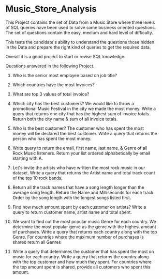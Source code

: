 # Music_Store_Analysis

This Project contains the set of Data from a Music Store where three levels of SQL queries have been used to solve some business oriented questions. The set of questions contain the easy, medium and hard level of difficulty.

This tests the candidate's ability to understand the questions those hidden in the Data and prepare the right kind of queries to get the required data.

Overall it is a good project to start or revise SQL knowledge.

Questions answered in the following Project..

1. Who is the senior most employee based on job title?
   
2. Which countries have the most Invoices?

3. What are top 3 values of total invoice?
   
4. Which city has the best customers? We would like to throw a promotional Music Festival in the city we made the most money. Write a query that returns one city that has the highest sum of invoice totals. Return both the city name & sum of all invoice totals.
  
5. Who is the best customer? The customer who has spent the most money will be declared the best customer. Write a query that returns the person who has spent the most money.

6. Write query to return the email, first name, last name, & Genre of all Rock Music listeners. Return your list ordered alphabetically by email starting with A.
   
8. Let's invite the artists who have written the most rock music in our dataset. Write a query that returns the Artist name and total track count of the top 10 rock bands.
   
9. Return all the track names that have a song length longer than the average song length. Return the Name and Milliseconds for each track. Order by the song length with the longest songs listed first.

10. Find how much amount spent by each customer on artists? Write a query to return customer name, artist name and total spent.
    
11. We want to find out the most popular music Genre for each country. We determine the most popular genre as the genre with the highest amount of purchases. Write a query that returns each country along with the top Genre. For countries where the maximum number of purchases is shared return all Genres
    
12. Write a query that determines the customer that has spent the most on music for each country. Write a query that returns the country along with the top customer and how much they spent. For countries where the top amount spent is shared, provide all customers who spent this amount.
